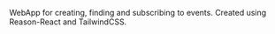 WebApp for creating, finding and subscribing to events. Created using Reason-React and TailwindCSS.
